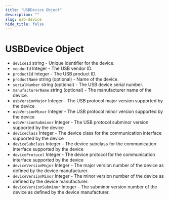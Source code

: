 ```yaml
---
title: "USBDevice Object"
description: ""
slug: usb-device
hide_title: false
---
```


# USBDevice Object

* `deviceId` string - Unique identifier for the device.
* `vendorId` Integer - The USB vendor ID.
* `productId` Integer - The USB product ID.
* `productName` string (optional) - Name of the device.
* `serialNumber` string (optional) - The USB device serial number.
* `manufacturerName` string (optional) - The manufacturer name of the device.
* `usbVersionMajor` Integer - The USB protocol major version supported by the device
* `usbVersionMinor` Integer - The USB protocol minor version supported by the device
* `usbVersionSubminor` Integer - The USB protocol subminor version supported by the device
* `deviceClass` Integer - The device class for the communication interface supported by the device
* `deviceSubclass` Integer - The device subclass for the communication interface supported by the device
* `deviceProtocol` Integer - The device protocol for the communication interface supported by the device
* `deviceVersionMajor` Integer - The major version number of the device as defined by the device manufacturer.
* `deviceVersionMinor` Integer - The minor version number of the device as defined by the device manufacturer.
* `deviceVersionSubminor` Integer - The subminor version number of the device as defined by the device manufacturer.
